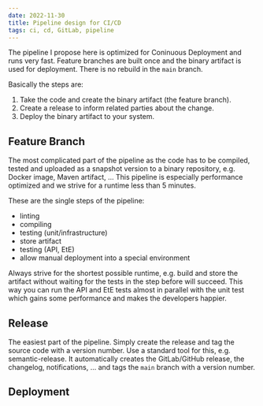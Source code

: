 ```yaml
---
date: 2022-11-30
title: Pipeline design for CI/CD
tags: ci, cd, GitLab, pipeline
---
```


The pipeline I propose here is optimized for Coninuous Deployment and runs very fast. Feature branches
are built once and the binary artifact is used for deployment. There is no rebuild in the `main` branch.

Basically the steps are:

1. Take the code and create the binary artifact (the feature branch).
2. Create a release to inform related parties about the change.
3. Deploy the binary artifact to your system.

## Feature Branch

The most complicated part of the pipeline as the code has to be compiled, tested and uploaded as a snapshot
version to a binary repository, e.g. Docker image, Maven artifact, ... This pipeline is especially performance
optimized and we strive for a runtime less than 5 minutes.

These are the single steps of the pipeline:

- linting
- compiling
- testing (unit/infrastructure)
- store artifact
- testing (API, EtE)
- allow manual deployment into a special environment

Always strive for the shortest possible runtime, e.g. build and store the artifact without waiting for the tests
in the step before will succeed. This way you can run the API and EtE tests almost in parallel with the unit test
which gains some performance and makes the developers happier.


## Release

The easiest part of the pipeline. Simply create the release and tag the source code with a version number. Use
a standard tool for this, e.g. semantic-release. It automatically creates the GitLab/GitHub release, the changelog,
notifications, ... and tags the `main` branch with a version number.

## Deployment
